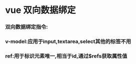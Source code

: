 # vue 双向数据绑定
### 双向数据绑定指令:
### v-model:应用于input,textarea,select其他的标签不用
### ref:用于标识元素唯一,相当于id,通过$refs获取属性值
